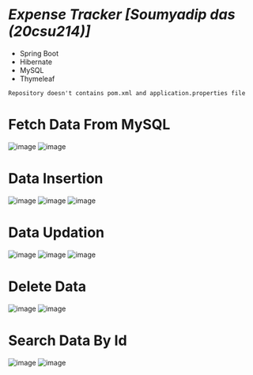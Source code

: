 # _Expense Tracker [Soumyadip das (20csu214)]_
- Spring Boot
- Hibernate
- MySQL
- Thymeleaf
  
`Repository doesn't contains pom.xml and application.properties file`
# __Fetch Data From MySQL__

![image](https://github.com/Soumyadip1245/ExpenseTracker/assets/97156552/1a89f11d-1eba-425e-8d56-79ac125b0aed)
![image](https://github.com/Soumyadip1245/ExpenseTracker/assets/97156552/418170a2-c7cd-40b5-be5c-3c4116a3d9cf)

# __Data Insertion__

![image](https://github.com/Soumyadip1245/ExpenseTracker/assets/97156552/2ad9959b-0347-4a45-a35f-a3a0ced52443)
![image](https://github.com/Soumyadip1245/ExpenseTracker/assets/97156552/910a9dfd-653e-43db-8332-04cfc64d485b)
![image](https://github.com/Soumyadip1245/ExpenseTracker/assets/97156552/9a5be02f-859c-4e16-87c5-73e1b3e53f04)

# __Data Updation__

![image](https://github.com/Soumyadip1245/ExpenseTracker/assets/97156552/c39b16bd-19a2-4d88-b104-f500d13810b4)
![image](https://github.com/Soumyadip1245/ExpenseTracker/assets/97156552/5a1e9c13-a64c-4d2a-b445-21c1b058b9b7)
![image](https://github.com/Soumyadip1245/ExpenseTracker/assets/97156552/be285fe8-93d1-4a69-8b24-678fca698e9d)

# __Delete Data__

![image](https://github.com/Soumyadip1245/ExpenseTracker/assets/97156552/61b3255b-9349-46fe-a2a2-c9f6c7fa26fc)
![image](https://github.com/Soumyadip1245/ExpenseTracker/assets/97156552/44a16eff-1789-4f4b-aea0-d5c5cd5719a6)

# __Search Data By Id__

![image](https://github.com/Soumyadip1245/ExpenseTracker/assets/97156552/dc9d1925-5190-4cfb-8e06-453b0a3657e3)
![image](https://github.com/Soumyadip1245/ExpenseTracker/assets/97156552/36bb73bd-ccfd-4fa3-bc4a-7006ba543fdb)
